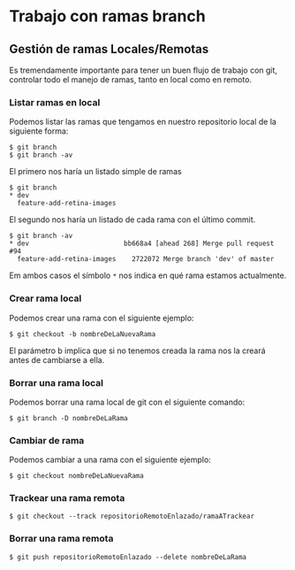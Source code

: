 # Trabajo con ramas branch

## Gestión de ramas Locales/Remotas

Es tremendamente importante para tener un buen flujo de trabajo con git, controlar todo el manejo de ramas, tanto en local como en remoto.

### Listar ramas en local

Podemos listar las ramas que tengamos en nuestro repositorio local de la siguiente forma:

```
$ git branch
$ git branch -av
```   

El primero nos haría un listado simple de ramas

```
$ git branch
* dev
  feature-add-retina-images
```
El segundo nos haría un listado de cada rama con el último commit.

```
$ git branch -av
* dev                        bb668a4 [ahead 268] Merge pull request #94
  feature-add-retina-images    2722072 Merge branch 'dev' of master
```
Em ambos casos el símbolo `*` nos indica en qué rama estamos actualmente.

### Crear rama local

Podemos crear una rama con el siguiente ejemplo:

```
$ git checkout -b nombreDeLaNuevaRama
```
El parámetro b implica que si no tenemos creada la rama nos la creará antes de cambiarse a ella.

### Borrar una rama local

Podemos borrar una rama local de git con el siguiente comando:

```
$ git branch -D nombreDeLaRama
```

### Cambiar de rama

Podemos cambiar a una rama con el siguiente ejemplo:

```
$ git checkout nombreDeLaNuevaRama
```

### Trackear una rama remota

```
$ git checkout --track repositorioRemotoEnlazado/ramaATrackear
```

### Borrar una rama remota

```
$ git push repositorioRemotoEnlazado --delete nombreDeLaRama
```